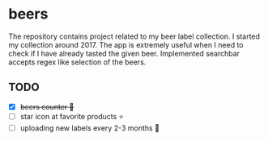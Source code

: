 # beers

The repository contains project related to my beer label collection.
I started my collection around 2017.
The app is extremely useful when I need to check if I have already tasted the given beer.
Implemented searchbar accepts regex like selection of the beers.

## TODO

- [X] ~~beers counter 🔢~~
- [ ] star icon at favorite products ⭐
- [ ] uploading new labels every 2-3 months 🍻
